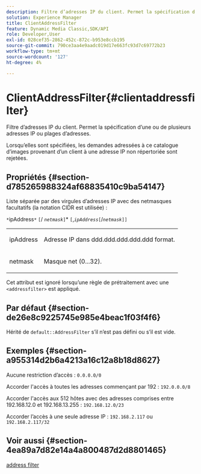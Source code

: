 ```yaml
---
description: Filtre d’adresses IP du client. Permet la spécification d’une ou de plusieurs adresses IP ou plages d’adresses.
solution: Experience Manager
title: ClientAddressFilter
feature: Dynamic Media Classic,SDK/API
role: Developer,User
exl-id: 028cef35-2862-452c-872c-b953e8ccb195
source-git-commit: 790ce3aa4e9aadc019d17e663fc93d7c69772b23
workflow-type: tm+mt
source-wordcount: '127'
ht-degree: 4%

---
```


# ClientAddressFilter{#clientaddressfilter}

Filtre d’adresses IP du client. Permet la spécification d’une ou de plusieurs adresses IP ou plages d’adresses.

Lorsqu’elles sont spécifiées, les demandes adressées à ce catalogue d’images provenant d’un client à une adresse IP non répertoriée sont rejetées.

## Propriétés {#section-d785265988324af68835410c9ba54147}

Liste séparée par des virgules d’adresses IP avec des netmasques facultatifs (la notation CIDR est utilisée) :

`*`ipAddress`*` `[`/ *`netmask`*`]`* `[`,*`ipAddress`*`[`/*`netmask`*`]]`

<table id="simpletable_9F82BB0D42A9434883F2F70A2A92898C"> 
 <tr class="strow"> 
  <td class="stentry"> <p><span class="varname"> ipAddress</span> </p> </td> 
  <td class="stentry"> <p>Adresse IP dans <span class="varname"> ddd.ddd.ddd.ddd.ddd</span> format. </p></td> 
 </tr> 
 <tr class="strow"> 
  <td class="stentry"> <p><span class="varname"> netmask</span> </p></td> 
  <td class="stentry"> <p>Masque net (0...32). </p></td> 
 </tr> 
</table>

Cet attribut est ignoré lorsqu’une règle de prétraitement avec une `<addressfilter>` est appliqué.

## Par défaut {#section-de26e8c9225745e985e4beac1f03f4f6}

Hérité de `default::AddressFilter` s’il n’est pas défini ou s’il est vide.

## Exemples {#section-a955314d2b6a4213a16c12a8b18d8627}

Aucune restriction d’accès : `0.0.0.0/0`

Accorder l&#39;accès à toutes les adresses commençant par 192 : `192.0.0.0/8`

Accorder l&#39;accès aux 512 hôtes avec des adresses comprises entre 192.168.12.0 et 192.168.13.255 : `192.168.12.0/23`

Accorder l’accès à une seule adresse IP : `192.168.2.117` ou `192.168.2.117/32`

## Voir aussi {#section-4ea89a7d82e14a4a800487d2d8801465}

[address filter](../../../../../is-api/image-catalog/image-serving-api-ref/c-image-catalog-reference/c-rule-set-reference/r-addressfilter-rule.md#reference-48c369f56ecd4034b410da5a94a9dfd1)
